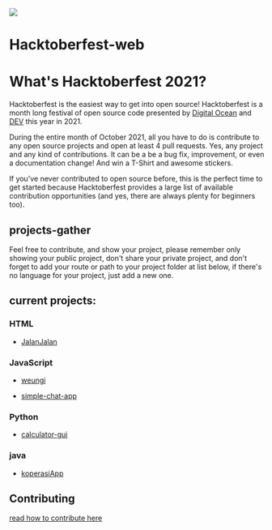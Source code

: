 ![](https://hacktoberfest.digitalocean.com/_nuxt/img/logo-hacktoberfest-full.f42e3b1.svg)

# Hacktoberfest-web

# What's Hacktoberfest 2021?

Hacktoberfest is the easiest way to get into open source! Hacktoberfest is a month long festival of open source code presented by [Digital Ocean](https://www.digitalocean.com/) and [DEV](https://www.dev.to/) this year in 2021.

During the entire month of October 2021, all you have to do is contribute to any open source projects and open at least 4 pull requests. Yes, any project and any kind of contributions. It can be a be a bug fix, improvement, or even a documentation change! And win a T-Shirt and awesome stickers.

If you’ve never contributed to open source before, this is the perfect time to get started because Hacktoberfest provides a large list of available contribution opportunities (and yes, there are always plenty for beginners too).

## projects-gather

Feel free to contribute, and show your project, please remember only showing your public project, don't share your private project, and don't forget to add your route or path to your project folder at list below, if there's no language for your project, just add a new one.

## current projects:

### HTML

- [JalanJalan](/code/html/jalanjalan)

### JavaScript

- [weungi](/code/js/weungi)

- [simple-chat-app](/code/js/simple-chat-app)

### Python

- [calculator-gui](/code/python/calculator-gui)


### java

- [koperasiApp](/code/java/koperasisimpanpinjam)

## Contributing

[read how to contribute here](/contributing.md)

